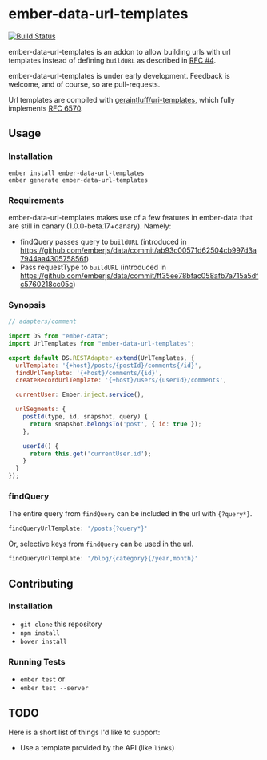 # ember-data-url-templates

[![Build Status](https://travis-ci.org/amiel/ember-data-url-templates.svg)](https://travis-ci.org/amiel/ember-data-url-templates)

ember-data-url-templates is an addon to allow building urls with url templates instead of
defining `buildURL` as described in [RFC #4](https://github.com/emberjs/rfcs/pull/4).

ember-data-url-templates is under early development. Feedback is welcome, and of course,
so are pull-requests.

Url templates are compiled with [geraintluff/uri-templates](https://github.com/geraintluff/uri-templates),
which fully implements [RFC 6570](http://tools.ietf.org/html/rfc6570).

## Usage

### Installation

```shell
ember install ember-data-url-templates
ember generate ember-data-url-templates
```

### Requirements

ember-data-url-templates makes use of a few features in ember-data
that are still in canary (1.0.0-beta.17+canary). Namely:

* findQuery passes query to `buildURL` (introduced in
  https://github.com/emberjs/data/commit/ab93c00571d62504cb997d3a7944aa430575856f)
* Pass requestType to `buildURL` (introduced in
  https://github.com/emberjs/data/commit/ff35ee78bfac058afb7a715a5dfc5760218cc05c)

### Synopsis

```javascript
// adapters/comment

import DS from "ember-data";
import UrlTemplates from "ember-data-url-templates";

export default DS.RESTAdapter.extend(UrlTemplates, {
  urlTemplate: '{+host}/posts/{postId}/comments{/id}',
  findUrlTemplate: '{+host}/comments/{id}',
  createRecordUrlTemplate: '{+host}/users/{userId}/comments',

  currentUser: Ember.inject.service(),

  urlSegments: {
    postId(type, id, snapshot, query) {
      return snapshot.belongsTo('post', { id: true });
    },

    userId() {
      return this.get('currentUser.id');
    }
  }
});
```

### findQuery

The entire query from `findQuery` can be included in the url with `{?query*}`.

```javascript
findQueryUrlTemplate: '/posts{?query*}'
```

Or, selective keys from `findQuery` can be used in the url.

```javascript
findQueryUrlTemplate: '/blog/{category}{/year,month}'
```

## Contributing

### Installation

* `git clone` this repository
* `npm install`
* `bower install`

### Running Tests

* `ember test` or
* `ember test --server`

## TODO

Here is a short list of things I'd like to support:

* Use a template provided by the API (like `links`)
